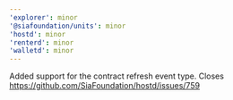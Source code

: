 ```yaml
---
'explorer': minor
'@siafoundation/units': minor
'hostd': minor
'renterd': minor
'walletd': minor
---
```


Added support for the contract refresh event type. Closes https://github.com/SiaFoundation/hostd/issues/759
